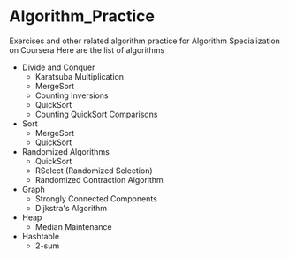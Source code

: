 # Algorithm_Practice
Exercises and other related algorithm practice for Algorithm Specialization on Coursera
Here are the list of algorithms
* Divide and Conquer
  * Karatsuba Multiplication
  * MergeSort
  * Counting Inversions
  * QuickSort
  * Counting QuickSort Comparisons
* Sort 
  * MergeSort
  * QuickSort
* Randomized Algorithms
  * QuickSort
  * RSelect (Randomized Selection)
  * Randomized Contraction Algorithm
* Graph
  * Strongly Connected Components
  * Dijkstra's Algorithm
* Heap
  * Median Maintenance
* Hashtable
  * 2-sum
